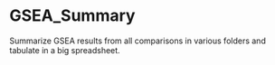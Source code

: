 # GSEA_Summary

Summarize GSEA results from all comparisons in various folders and tabulate in a big spreadsheet.  
